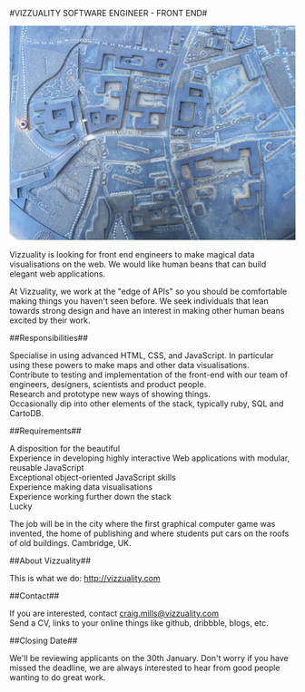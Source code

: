 #VIZZUALITY SOFTWARE ENGINEER - FRONT END#

![Cambridge Map](/images/cambridge.jpg)

Vizzuality is looking for front end engineers to make magical data visualisations on the web. We would like human beans that can build elegant web applications.  

At Vizzuality, we work at the "edge of APIs" so you should be comfortable making things you haven't seen before. We seek individuals that lean towards strong design and have an interest in making other human beans excited by their work.

##Responsibilities##

Specialise in using advanced HTML, CSS, and JavaScript. In particular using these powers to make maps and other data visualisations.  
Contribute to testing and implementation of the front-end with our team of engineers, designers, scientists and product people.  
Research and prototype new ways of showing things.  
Occasionally dip into other elements of the stack, typically ruby, SQL and CartoDB. 

##Requirements##

A disposition for the beautiful  
Experience in developing highly interactive Web applications with modular, reusable JavaScript  
Exceptional object-oriented JavaScript skills  
Experience making data visualisations  
Experience working further down the stack  
Lucky  
 
The job will be in the city where the first graphical computer game was invented, the home of publishing and where students put cars on the roofs of old buildings. 
Cambridge, UK. 
 
##About Vizzuality##

This is what we do: http://vizzuality.com  

##Contact##

If you are interested, contact craig.mills@vizzuality.com  
Send a CV, links to your online things like github, dribbble, blogs, etc. 

##Closing Date##

We'll be reviewing applicants on the 30th January.  Don't worry if you have missed the deadline, we are always interested to hear from good people wanting to do great work.
